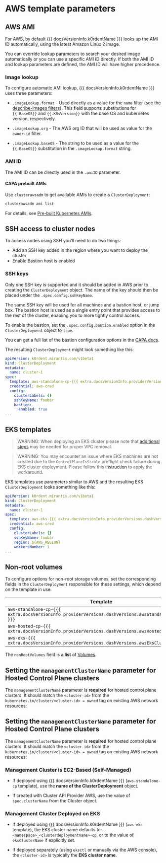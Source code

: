 # AWS template parameters

## AWS AMI

For AWS, by default {{{ docsVersionInfo.k0rdentName }}} looks up the AMI ID automatically, using the latest Amazon Linux 2 image.

You can override lookup parameters to search your desired image automatically or you can
use a specific AMI ID directly.
If both the AMI ID and lookup parameters are defined, the AMI ID will have higher precedence.

### Image lookup

To configure automatic AMI lookup, {{{ docsVersionInfo.k0rdentName }}} uses three parameters:

* `.imageLookup.format` - Used directly as a value for the `name` filter
(see the [describe-images filters](https://docs.aws.amazon.com/cli/latest/reference/ec2/describe-images.html#describe-images)).
This field supports substitutions for `{{.BaseOS}}` and `{{.K8sVersion}}` with the base OS
and kubernetes version, respectively.

* `.imageLookup.org` - The AWS org ID that will be used as value for the `owner-id`
filter.

* `.imageLookup.baseOS` - The string to be used as a value for the `{{.BaseOS}}` substitution in
the `.imageLookup.format` string.

### AMI ID

The AMI ID can be directly used in the `.amiID` parameter.

#### CAPA prebuilt AMIs

Use `clusterawsadm` to get available AMIs to create a `ClusterDeployment`:

```bash
clusterawsadm ami list
```

For details, see [Pre-built Kubernetes AMIs](https://cluster-api-aws.sigs.k8s.io/topics/images/built-amis.html).

## SSH access to cluster nodes

To access nodes using SSH you'll need to do two things:

* Add an SSH key added in the region where you want to deploy the cluster
* Enable Bastion host is enabled

### SSH keys

Only one SSH key is supported and it should be added in AWS prior to creating
the `ClusterDeployment` object. The name of the key should then be placed under the `.spec.config.sshKeyName`.

The same SSH key will be used for all machines and a bastion host, or jump box. The bastion host is used as a single entry point that provides access to the rest of the cluster, enabling you to more tightly control access.

To enable the bastion, set the `.spec.config.bastion.enabled` option in the
`ClusterDeployment` object to `true`.

You can get a full list of the bastion configuration options in the [CAPA docs](https://cluster-api-aws.sigs.k8s.io/crd/#infrastructure.cluster.x-k8s.io/v1beta2.Bastion).

The resulting `ClusterDeployment` might look something like this:

```yaml
apiVersion: k0rdent.mirantis.com/v1beta1
kind: ClusterDeployment
metadata:
  name: cluster-1
spec:
  template: aws-standalone-cp-{{{ extra.docsVersionInfo.providerVersions.dashVersions.awsStandaloneCpCluster }}}
  credential: aws-cred
  config:
    clusterLabels: {}
    sshKeyName: foobar
    bastion:
      enabled: true
...
```

## EKS templates

> WARNING:
> When deploying an EKS cluster please note that
> [additional steps](../../troubleshooting/admin-troubleshooting-aws-vpcs.md) may be needed for proper VPC removal.

> WARNING:
> You may encounter an issue where EKS machines are not created due to the `ControlPlaneIsStable` preflight check
> failure during EKS cluster deployment. Please follow this 
> [instruction](../../troubleshooting/known-issues-eks.md#eks-machines-are-not-created-controlplaneisstable-preflight-check-failed)
> to apply the workaround.


EKS templates use parameters similar to AWS and the resulting EKS
`ClusterDeployment` looks something like this:

```yaml
apiVersion: k0rdent.mirantis.com/v1beta1
kind: ClusterDeployment
metadata:
  name: cluster-1
spec:
  template: aws-eks-{{{ extra.docsVersionInfo.providerVersions.dashVersions.awsEksCluster }}}
  credential: aws-cred
  config:
    clusterLabels: {}
    sshKeyName: foobar
    region: ${AWS_REGION}
    workersNumber: 1
...
```

## Non-root volumes

To configure options for non-root storage volumes, set the corresponding
fields in the `ClusterDeployment` responsible for these settings, which depend on the template in use:

| Template | Section(s) |
| --- | --- |
| `aws-standalone-cp-{{{ extra.docsVersionInfo.providerVersions.dashVersions.awsStandaloneCpCluster }}}` | `.spec.controlPlane.nonRootVolumes`,`.spec.worker.nonRootVolumes` |
| `aws-hosted-cp-{{{ extra.docsVersionInfo.providerVersions.dashVersions.awsHostedCpCluster }}}` | `.spec.nonRootVolumes` |
| `aws-eks-{{{ extra.docsVersionInfo.providerVersions.dashVersions.awsEksCluster }}}` | `.spec.worker.nonRootVolumes` |

The `nonRootVolumes` field is **a list** of [Volumes](https://cluster-api-aws.sigs.k8s.io/crd/#infrastructure.cluster.x-k8s.io/v1beta2.Volume).

## Setting the `managementClusterName` parameter for Hosted Control Plane clusters

The `managementClusterName` parameter is **required** for hosted control plane clusters.
It should match the `<cluster-id>` from the `kubernetes.io/cluster/<cluster-id> = owned` tag on existing AWS network
resources:

## Setting the `managementClusterName` parameter for Hosted Control Plane clusters

The `managementClusterName` parameter is **required** for hosted control plane clusters.
It should match the `<cluster-id>` from the `kubernetes.io/cluster/<cluster-id> = owned` tag on existing AWS network
resources:

### Management Cluster is EC2-Based (Self-Managed)

* If deployed using {{{ docsVersionInfo.k0rdentName }}} (`aws-standalone-cp` template), use the **name of the ClusterDeployment** object.

* If created with Cluster API Provider AWS, use the value of `spec.clusterName` from the Cluster object.

### Management Cluster Deployed on EKS

* If deployed using {{{ docsVersionInfo.k0rdentName }}} (`aws-eks` template), the EKS cluster name defaults to:
  `<namespace>_<clusterdeploymentname>-cp`, or to the value of `eksClusterName` if explicitly set.

* If deployed separately (using `eksctl` or manually via the AWS console), the `<cluster-id>` is typically the
**EKS cluster name**.

